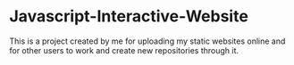# Javascript-Interactive-Website

This is a project created by me for uploading my static websites online and for other users to work and create new repositories through it.
